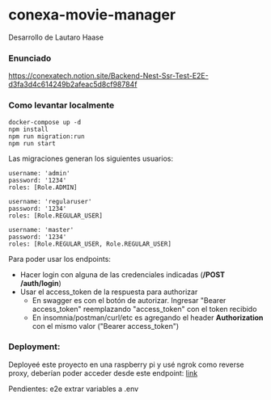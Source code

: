 # conexa-movie-manager

Desarrollo de Lautaro Haase

### Enunciado
https://conexatech.notion.site/Backend-Nest-Ssr-Test-E2E-d3fa3d4c614249b2afeac5d8cf98784f

### Como levantar localmente

```
docker-compose up -d
npm install
npm run migration:run
npm run start
```

Las migraciones generan los siguientes usuarios:

```
username: 'admin'
password: '1234'
roles: [Role.ADMIN]
```

```
username: 'regularuser'
password: '1234'
roles: [Role.REGULAR_USER]
```

```
username: 'master'
password: '1234'
roles: [Role.REGULAR_USER, Role.REGULAR_USER]
```

Para poder usar los endpoints:
- Hacer login con alguna de las credenciales indicadas (**/POST /auth/login**)
- Usar el access_token de la respuesta para authorizar
  - En swagger es con el botón de autorizar. Ingresar "Bearer access_token" reemplazando "access_token" con el token recibido
  - En insomnia/postman/curl/etc es agregando el header **Authorization** con el mismo valor ("Bearer access_token")


### Deployment:
Deployeé este proyecto en una raspberry pi y usé ngrok como reverse proxy, deberían poder acceder desde este endpoint: [link](https://b380-2800-810-488-d4e-2d06-5234-45b9-bc5a.ngrok-free.app/api)

Pendientes:
  e2e
  extrar variables a .env
